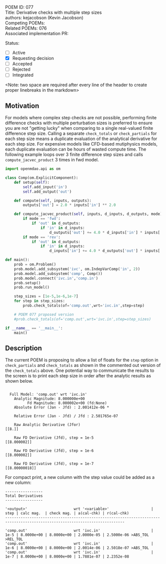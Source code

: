 POEM ID: 077  
Title:  Derivative checks with multiple step sizes  
authors: kejacobson (Kevin Jacobson)  
Competing POEMs:  
Related POEMs: 076  
Associated implementation PR:  

Status:

- [ ] Active
- [x] Requesting decision
- [ ] Accepted
- [ ] Rejected
- [ ] Integrated

<Note: two space are required after every line of the header to create proper linebreaks in the markdown>


## Motivation

For models where complex step checks are not possible,
performing finite difference checks with multiple perturbation sizes is preferred to ensure
you are not "getting lucky" when comparing to a single real-valued finite difference step size.
Calling a separate `check_totals` or `check_partials` for each step size means
a duplicate evaluation of the analytical derivative for each step size.
For expensive models like CFD-based mutiphysics models, each duplicate evaluation can be hours of
wasted compute time.
The following example loops over 3 finite difference step sizes and calls `compute_jacvec_product`
3 times in fwd model.


```python
import openmdao.api as om

class Comp(om.ExplicitComponent):
    def setup(self):
        self.add_input('in')
        self.add_output('out')

    def compute(self, inputs, outputs):
        outputs['out'] = 2.0 * inputs['in'] ** 2.0

    def compute_jacvec_product(self, inputs, d_inputs, d_outputs, mode):
        if mode == 'fwd':
            if 'out' in d_outputs:
                if 'in' in d_inputs:
                    d_outputs['out'] += 4.0 * d_inputs['in'] * inputs['in']
        if mode == 'rev':
            if 'out' in d_outputs:
                if 'in' in d_inputs:
                    d_inputs['in'] += 4.0 * d_outputs['out'] * inputs['in']

def main():
    prob = om.Problem()
    prob.model.add_subsystem('ivc', om.IndepVarComp('in', 2))
    prob.model.add_subsystem('comp', Comp())
    prob.model.connect('ivc.in','comp.in')
    prob.setup()
    prob.run_model()

    step_sizes = [1e-5,1e-6,1e-7]
    for step in step_sizes:
        prob.check_totals(of='comp.out',wrt='ivc.in',step=step)

    # POEM 077 proposed version
    #prob.check_totals(of='comp.out',wrt='ivc.in',step=step_sizes)

if __name__ == '__main__':
    main()
```

## Description

The current POEM is proposing to allow a list of floats for the `step` option in `check_partials` and `check_totals` as
shown in the commented out version of the `check_totals` above.
One potential way to communicate the results to the screen is to print each step size in order after the analytic results
as shown below.

```

  Full Model: 'comp.out' wrt 'ivc.in'
    Analytic Magnitude: 8.000000e+00
          Fd Magnitude: 8.000002e+00 (fd:None)
    Absolute Error (Jan - Jfd) : 2.001412e-06 *

    Relative Error (Jan - Jfd) / Jfd : 2.501765e-07

    Raw Analytic Derivative (Jfor)
[[8.]]

    Raw FD Derivative (Jfd), step = 1e-5
[[8.000002]]

    Raw FD Derivative (Jfd), step = 1e-6
[[8.000002]]

    Raw FD Derivative (Jfd), step = 1e-7
[[8.00000018]]
```

For compact print, a new column with the step value could be added as a new column:


```
-----------------
Total Derivatives
-----------------

'<output>'                     wrt '<variable>'                   | step | calc mag.  | check mag. | a(cal-chk) | r(cal-chk)
----------------------------------------------------------------------------------------------------------------------------

'comp.out'                     wrt 'ivc.in'                       | 1e-5 | 8.0000e+00 | 8.0000e+00 | 2.0000e-05 | 2.5000e-06 >ABS_TOL >REL_TOL
'comp.out'                     wrt 'ivc.in'                       | 1e-6 | 8.0000e+00 | 8.0000e+00 | 2.0014e-06 | 2.5018e-07 >ABS_TOL
'comp.out'                     wrt 'ivc.in'                       | 1e-7 | 8.0000e+00 | 8.0000e+00 | 1.7881e-07 | 2.2352e-08
```
